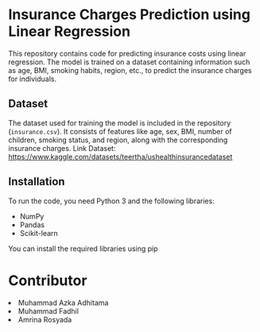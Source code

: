 # Insurance Charges Prediction using Linear Regression

This repository contains code for predicting insurance costs using linear regression. The model is trained on a dataset containing information such as age, BMI, smoking habits, region, etc., to predict the insurance charges for individuals.

## Dataset

The dataset used for training the model is included in the repository (`insurance.csv`). It consists of features like age, sex, BMI, number of children, smoking status, and region, along with the corresponding insurance charges.
Link Dataset: https://www.kaggle.com/datasets/teertha/ushealthinsurancedataset
## Installation

To run the code, you need Python 3 and the following libraries:
- NumPy
- Pandas
- Scikit-learn

You can install the required libraries using pip

# Contributor
<li>Muhammad Azka Adhitama</li>
<li>Muhammad Fadhil</li>
<li>Amrina Rosyada</li>
